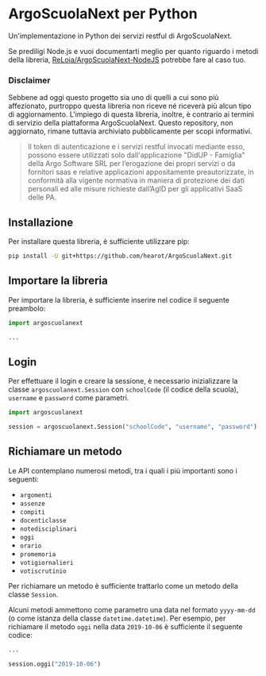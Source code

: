# ArgoScuolaNext per Python

Un'implementazione in Python dei servizi restful di ArgoScuolaNext.

Se prediligi Node.js e vuoi documentarti meglio per quanto
riguardo i metodi della libreria,
[ReLoia/ArgoScuolaNext-NodeJS](https://github.com/ReLoia/ArgoScuolaNext-NodeJS) potrebbe fare al caso tuo.

### Disclaimer

Sebbene ad oggi questo progetto sia uno di quelli a cui sono più affezionato, purtroppo questa libreria non
riceve né riceverà più alcun tipo di aggiornamento. L'impiego di questa libreria, inoltre, è contrario ai termini
di servizio della piattaforma ArgoScuolaNext. Questo repository, non aggiornato, rimane tuttavia archiviato
pubblicamente per scopi informativi.

> Il token di autenticazione e i servizi restful invocati mediante esso, possono essere utilizzati solo dall'applicazione "DidUP - Famiglia" della Argo Software SRL per l’erogazione dei propri servizi o da fornitori saas e relative applicazioni appositamente preautorizzate, in conformità alla vigente normativa in maniera di protezione dei dati personali ed alle misure richieste dall’AgID per gli applicativi SaaS delle PA.

## Installazione

Per installare questa libreria, è sufficiente utilizzare pip:

```bash
pip install -U git+https://github.com/hearot/ArgoScuolaNext.git
```

## Importare la libreria

Per importare la libreria, è sufficiente inserire nel codice il seguente preambolo:

```python
import argoscuolanext

...
```

## Login

Per effettuare il login e creare la sessione, è necessario inizializzare la classe
`argoscuolanext.Session` con `schoolCode` (il codice della scuola), `username` e
`password` come parametri.

```python
import argoscuolanext

session = argoscuolanext.Session("schoolCode", "username", "password")
```

## Richiamare un metodo

Le API contemplano numerosi metodi, tra i quali i più importanti sono i seguenti:

- `argomenti`
- `assenze`
- `compiti`
- `docenticlasse`
- `notedisciplinari`
- `oggi`
- `orario`
- `promemoria`
- `votigiornalieri`
- `votiscrutinio`

Per richiamare un metodo è sufficiente trattarlo come un metodo della classe `Session`.

Alcuni metodi ammettono come parametro una data nel formato `yyyy-mm-dd` (o come istanza
della classe `datetime.datetime`). Per esempio, per richiamare il metodo `oggi` nella
data `2019-10-06` è sufficiente il seguente codice:

```python
...

session.oggi("2019-10-06")
```
